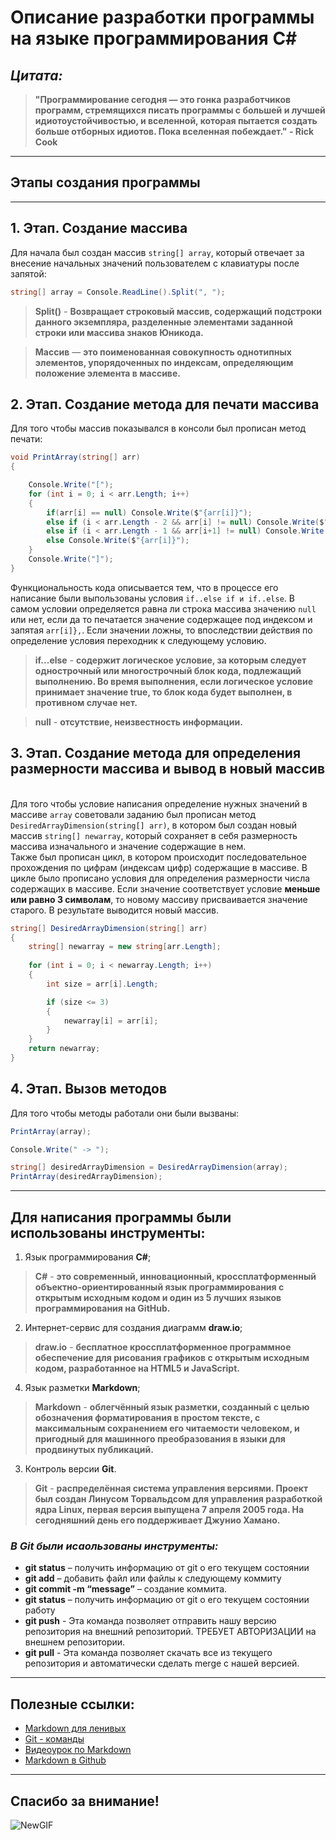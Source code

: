 # __Описание разработки программы на языке программирования С#__
## __*Цитата:*__

> __"Программирование сегодня — это гонка разработчиков программ, стремящихся писать программы с большей и лучшей идиотоустойчивостью, и вселенной, которая пытается создать больше отборных идиотов. Пока вселенная побеждает." - Rick Cook__

---
## __Этапы создания программы__
---
## __1. Этап. Создание массива__
Для начала был создан массив ```string[] array```, который отвечает за внесение начальных значений пользователем с клавиатуры после запятой:
```C#
string[] array = Console.ReadLine().Split(", ");   
```
 >__Split()__ - __Возвращает строковый массив, содержащий подстроки данного экземпляра, разделенные элементами заданной строки или массива знаков Юникода.__

 >__Массив__ — __это поименованная совокупность однотипных элементов, упорядоченных по индексам, определяющим положение элемента в массиве.__

## __2. Этап. Создание метода для печати массива__

Для того чтобы массив показывался в консоли был прописан метод печати:

```C#
void PrintArray(string[] arr) 
{

    Console.Write("[");
    for (int i = 0; i < arr.Length; i++)
    {
        if(arr[i] == null) Console.Write($"{arr[i]}");
        else if (i < arr.Length - 2 && arr[i] != null) Console.Write($"{arr[i]}, ");
        else if (i < arr.Length - 1 && arr[i+1] != null) Console.Write($"{arr[i]}, ");
        else Console.Write($"{arr[i]}");
    }
    Console.Write("]");
}
```
Функциональность кода описывается тем, что в процессе его написание были выпользованы условия ```if..else if и if..else```. В самом условии определяется равна ли строка массива значению ```null``` или нет, если да то печатается значение содержащее под индексом и запятая ```arr[i]},```. 
Если значении ложны, то впоследствии действия по определение условия переходник к следующему условию.

> __if...else__ - __содержит логическое условие, за которым следует однострочный или многострочный блок кода, подлежащий выполнению. Во время выполнения, если логическое условие принимает значение true, то блок кода будет выполнен, в противном случае нет.__

>__null__ - __отсутствие, неизвестность информации.__
## __3. Этап. Создание метода для определения размерности массива и вывод в новый массив__

<br/>Для того чтобы условие написания определение нужных значений в массиве ```array``` советовали заданию был прописан метод ```DesiredArrayDimension(string[] arr)```, в котором был создан новый массив ```string[] newarray```, который сохраняет в себя размерность массива изначального и значение содержащие в нем.  
Также был прописан цикл, в котором происходит последовательное прохождения по цифрам (индексам цифр) содержащие в массиве. В цикле было прописано условия для определения размерности числа содержащих в массиве. Если значение соответствует условие __меньше или равно 3 символам__, то новому массиву присваивается значение старого. В результате выводится новый массив.

```C# 
string[] DesiredArrayDimension(string[] arr)
{ 
    string[] newarray = new string[arr.Length]; 
    
    for (int i = 0; i < newarray.Length; i++)
    {
        int size = arr[i].Length; 

        if (size <= 3) 
        {
            newarray[i] = arr[i];
        }
    }
    return newarray;
}
```
## __4. Этап. Вызов методов__
Для того чтобы методы работали они были вызваны:

```C#
PrintArray(array);

Console.Write(" -> ");

string[] desiredArrayDimension = DesiredArrayDimension(array);
PrintArray(desiredArrayDimension);
```
---
## __Для написания программы были использованы инструменты:__
1. Язык программирования __C#__;
> __C#__ - __это современный, инновационный, кроссплатформенный объектно-ориентированный язык программирования с открытым исходным кодом и один из 5 лучших языков программирования на GitHub.__
2. Интернет-сервис для создания диаграмм __draw.io__;
> __draw.io__ - __бесплатное кроссплатформенное программное обеспечение для рисования графиков с открытым исходным кодом, разработанное на HTML5 и JavaScript.__
4. Язык разметки __Markdown__;
> __Markdown__ - __облегчённый язык разметки, созданный с целью обозначения форматирования в простом тексте, с максимальным сохранением его читаемости человеком, и пригодный для машинного преобразования в языки для продвинутых публикаций.__
3. Контроль версии __Git__.
> __Git__ - __распределённая система управления версиями. Проект был создан Линусом Торвальдсом для управления разработкой ядра Linux, первая версия выпущена 7 апреля 2005 года. На сегодняшний день его поддерживает Джунио Хамано.__

### *В Git были исаользованы инструменты:*
- **git status** – получить информацию от git о его текущем состоянии
- **git add** – добавить файл или файлы к следующему коммиту
- **git commit -m “message”** – создание коммита.
- **git status** – получить информацию от git о его текущем состоянии работу
- **git push** - Эта команда позволяет отправить нашу версию репозитория на внешний репозиторий. ТРЕБУЕТ АВТОРИЗАЦИИ на внешнем репозитории.
- **git pull** - Эта команда позволяет скачать все из текущего репозитория и автоматически сделать merge с нашей версией.

---
## __Полезные ссылки:__
- [Markdown для ленивых](https://blog.skillfactory.ru/glossary/markdown/)
- [Git - команды](https://habr.com/ru/company/ruvds/blog/599929/?ysclid=l8737b3pbk655593671)
- [Видеоурок по Markdown](https://www.youtube.com/watch?v=FFBTGdEMrQ4)
- [Markdown в Github](https://github.com/adam-p/markdown-here/wiki/Markdown-Cheatsheet)

---
## __Cпасибо за внимание!__
![NewGIF](https://media.tenor.com/I5iY9Hj8YGQAAAAi/kroppa-digital.gif)
